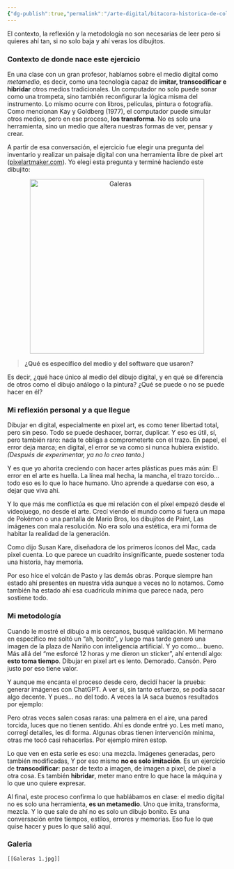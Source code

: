 ```yaml
---
{"dg-publish":true,"permalink":"/arte-digital/bitacora-historica-de-colombia-en-16-bits/"}
---
```



El contexto, la reflexión y la metodología no son necesarias de leer pero si quieres ahí tan, si no solo baja y ahí veras los dibujitos. 
### Contexto de donde nace este ejercicio

En una clase con un gran profesor, hablamos sobre el medio digital como _metamedio_, es decir, como una tecnología capaz de **imitar, transcodificar e hibridar** otros medios tradicionales. Un computador no solo puede sonar como una trompeta, sino también reconfigurar la lógica misma del instrumento. Lo mismo ocurre con libros, películas, pintura o fotografía. Como mencionan Kay y Goldberg (1977), el computador puede simular otros medios, pero en ese proceso, **los transforma**. No es solo una herramienta, sino un medio que altera nuestras formas de ver, pensar y crear.

A partir de esa conversación, el ejercicio fue elegir una pregunta del inventario y realizar un paisaje digital con una herramienta libre de pixel art ([pixelartmaker.com](https://pixelartmaker.com)). Yo elegí esta pregunta y terminé haciendo este dibujito:
<div style="text-align: center;">
  <img src="Galeras%202.jpg" alt="Galeras" width="400">
</div>

> **¿Qué es específico del medio y del software que usaron?**

Es decir, ¿qué hace único al medio del dibujo digital, y en qué se diferencia de otros como el dibujo análogo o la pintura? ¿Qué se puede o no se puede hacer en él?

### Mi reflexión personal y a que llegue

Dibujar en digital, especialmente en pixel art, es como tener libertad total, pero sin peso. Todo se puede deshacer, borrar, duplicar. Y eso es útil, sí, pero también raro: nada te obliga a comprometerte con el trazo. En papel, el error deja marca; en digital, el error se va como si nunca hubiera existido. _(Después de experimentar, ya no lo creo tanto.)_

Y es que yo ahorita creciendo con hacer artes plásticas pues más aún: El error en el arte es huella. La línea mal hecha, la mancha, el trazo torcido… todo eso es lo que lo hace humano. Uno aprende a quedarse con eso, a dejar que viva ahi. 

Y lo que más me conflictúa es que mi relación con el píxel empezó desde el videojuego, no desde el arte. Crecí viendo el mundo como si fuera un mapa de Pokémon o una pantalla de Mario Bros, los dibujitos de Paint, Las imágenes con mala resolución. No era solo una estética, era mi forma de habitar la realidad de la generación. 

Como dijo Susan Kare, diseñadora de los primeros íconos del Mac, cada pixel cuenta. Lo que parece un cuadrito insignificante, puede sostener toda una historia, hay memoria.

Por eso hice el volcán de Pasto y las demás obras. Porque siempre han estado ahí presentes en nuestra vida aunque a veces no lo notamos. Como también ha estado ahí esa cuadrícula mínima que parece nada, pero sostiene todo.

### Mi metodología

Cuando le mostré el dibujo a mis cercanos, busqué validación. Mi hermano en especifico me soltó un “ah, bonito”, y luego mas tarde generó una imagen de la plaza de Nariño con inteligencia artificial. Y yo como… bueno. Más allá del “me esforcé 12 horas y me dieron un sticker”, ahí entendí algo: **esto toma tiempo**. Dibujar en pixel art es lento. Demorado. Cansón. Pero justo por eso tiene valor.

Y aunque me encanta el proceso desde cero, decidí hacer la prueba: generar imágenes con ChatGPT. A ver si, sin tanto esfuerzo, se podía sacar algo decente. Y pues... no del todo. A veces la IA saca buenos resultados por ejemplo:


Pero otras veces salen cosas raras: una palmera en el aire, una pared torcida, luces que no tienen sentido. Ahí es donde entré yo. Les metí mano, corregí detalles, les di forma. Algunas obras tienen intervención mínima, otras me tocó casi rehacerlas.
Por ejemplo miren estop.


Lo que ven en esta serie es eso: una mezcla. Imágenes generadas, pero también modificadas, Y por eso mismo **no es solo imitación**. Es un ejercicio de **transcodificar**: pasar de texto a imagen, de imagen a pixel, de pixel a otra cosa. Es también **hibridar**, meter mano entre lo que hace la máquina y lo que uno quiere expresar.

Al final, este proceso confirma lo que hablábamos en clase: el medio digital no es solo una herramienta, **es un metamedio**. Uno que imita, transforma, mezcla. Y lo que sale de ahí no es solo un dibujo bonito. Es una conversación entre tiempos, estilos, errores y memorias. Eso fue lo que quise hacer y pues lo que salió aquí.

### Galeria

```litegal
[[Galeras 1.jpg]]
```
